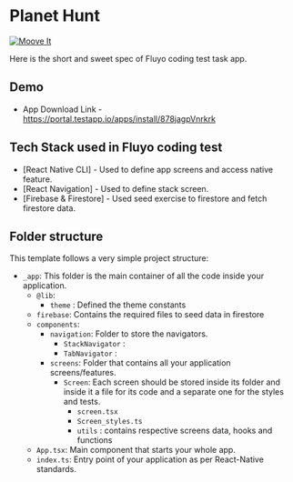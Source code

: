 # Planet Hunt

[![Moove It](https://circleci.com/gh/moove-it/react-native-template.svg?style=svg)](https://app.circleci.com/pipelines/github/moove-it/react-native-template?branch=master)

Here is the short and sweet spec of Fluyo coding test task app.

## Demo

- App Download Link - https://portal.testapp.io/apps/install/878jagpVnrkrk

## Tech Stack used in Fluyo coding test

- [React Native CLI] - Used to define app screens and access native feature.
- [React Navigation] - Used to define stack screen.
- [Firebase & Firestore] - Used seed exercise to firestore and fetch firestore data.

## Folder structure

This template follows a very simple project structure:

- `_app`: This folder is the main container of all the code inside your application.
  - `@lib`:
    - `theme` : Defined the theme constants
  - `firebase`: Contains the required files to seed data in firestore
  - `components`:
    - `navigation`: Folder to store the navigators.
      - `StackNavigator` :
      - `TabNavigator` :
    - `screens`: Folder that contains all your application screens/features.
      - `Screen`: Each screen should be stored inside its folder and inside it a file for its code and a separate one for the styles and tests.
        - `screen.tsx`
        - `Screen_styles.ts`
        - `utils` : contains respective screens data, hooks and functions
  - `App.tsx`: Main component that starts your whole app.
  - `index.ts`: Entry point of your application as per React-Native standards.
